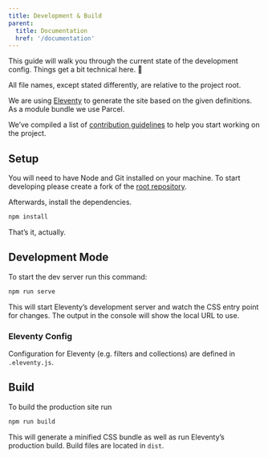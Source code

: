 ```yaml
---
title: Development & Build
parent:
  title: Documentation
  href: '/documentation'
---
```


This guide will walk you through the current state of the development config. Things get a bit technical here. 🤖

All file names, except stated differently, are relative to the project root.

We are using [Eleventy](https://www.11ty.io/) to generate the site based on the given definitions. As a module bundle we use Parcel.

We’ve compiled a list of [contribution guidelines](https://github.com/selfdefined/web-app/blob/prod/CONTRIBUTING.md) to help you start working on the project.

## Setup

You will need to have Node and Git installed on your machine. To start developing please create a fork of the [root repository](https://github.com/selfdefined/web-app).

Afterwards, install the dependencies.

```bash
npm install
```

That’s it, actually.

## Development Mode

To start the dev server run this command:

```bash
npm run serve
```

This will start Eleventy’s development server and watch the CSS entry point for changes. The output in the console will show the local URL to use.

### Eleventy Config

Configuration for Eleventy (e.g. filters and collections) are defined in `.eleventy.js`.

## Build

To build the production site run

```bash
npm run build
```

This will generate a minified CSS bundle as well as run Eleventy’s production build. Build files are located in `dist`.
